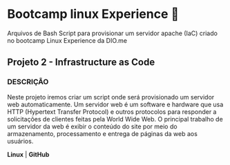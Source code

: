 # Bootcamp linux Experience :rocket:

Arquivos de Bash Script para provisionar um servidor apache (IaC) criado no bootcamp Linux Experience da DIO.me

## Projeto 2 - Infrastructure as Code

### DESCRIÇÃO

Neste projeto iremos criar um script onde será provisionado um servidor web automaticamente. Um servidor web é um software e hardware que usa HTTP (Hypertext Transfer Protocol) e outros protocolos para responder a solicitações de clientes feitas pela World Wide Web. O principal trabalho de um servidor da web é exibir o conteúdo do site por meio do armazenamento, processamento e entrega de páginas da web aos usuários.

**Linux** | **GitHub**
